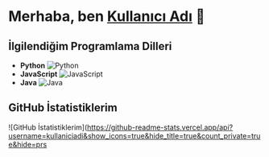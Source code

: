 # Merhaba, ben [Kullanıcı Adı](https://github.com/kullaniciadi) 👋

## İlgilendiğim Programlama Dilleri
- **Python** ![Python](https://img.shields.io/badge/-Python-306998?style=flat&logo=python)
- **JavaScript** ![JavaScript](https://img.shields.io/badge/-JavaScript-F7DF1C?style=flat&logo=javascript)
- **Java** ![Java](https://img.shields.io/badge/-Java-007396?style=flat&logo=java)

## GitHub İstatistiklerim
![GitHub İstatistiklerim](https://github-readme-stats.vercel.app/api?username=kullaniciadi&show_icons=true&hide_title=true&count_private=true&hide=prs
